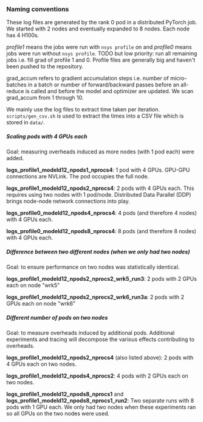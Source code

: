 ### Naming conventions

These log files are generated by the rank 0 pod in a distributed PyTorch job. We started with 2 nodes and eventually expanded to 8 nodes. Each node has 4 H100s.

*profile1* means the jobs were run with `nsys profile` on and *profile0* means jobs were run without `nsys profile`. TODO but low priority: run all remaining jobs i.e. fill grad of profile 1 and 0. Profile files are generally big and haven't been pushed to the repository.

grad_accum refers to gradient accumulation steps i.e. number of micro-batches in a batch or number of forward/backward passes before an all-reduce is called and before the model and optimizer are updated. We scan grad_accum from 1 through 10.

We mainly use the log files to extract time taken per iteration. `scripts/gen_csv.sh` is used to extract the times into a CSV file which is stored in `data/`.

##### Scaling pods with 4 GPUs each

Goal: measuring overheads induced as more nodes (with 1 pod each) were added.

**logs_profile1_modeld12_npods1_nprocs4**: 1 pod with 4 GPUs. GPU-GPU connections are NVLink. The pod occupies the full node.

**logs_profile1_modeld12_npods2_nprocs4**: 2 pods with 4 GPUs each. This requires using two nodes with 1 pod/node. Distributed Data Parallel (DDP) brings node-node network connections into play.

**logs_profile0_modeld12_npods4_nprocs4**: 4 pods (and therefore 4 nodes) with 4 GPUs each.

**logs_profile0_modeld12_npods8_nprocs4**: 8 pods (and therefore 8 nodes) with 4 GPUs each.


##### Difference between two different nodes (when we only had two nodes)

Goal: to ensure performance on two nodes was statistically identical.

**logs_profile1_modeld12_npods2_nprocs2_wrk5_run3**: 2 pods with 2 GPUs each on node "wrk5"

**logs_profile1_modeld12_npods2_nprocs2_wrk6_run3a**: 2 pods with 2 GPUs each on node "wrk6"

##### Different number of pods on two nodes

Goal: to measure overheads induced by additional pods. Additional experiments and tracing will decompose the various effects contributing to overheads.

**logs_profile1_modeld12_npods2_nprocs4** (also listed above): 2 pods with 4 GPUs each on two nodes.

**logs_profile1_modeld12_npods4_nprocs2**: 4 pods with 2 GPUs each on two nodes.

**logs_profile1_modeld12_npods8_nprocs1** and **logs_profile1_modeld12_npods8_nprocs1_run2**: Two separate runs with 8 pods with 1 GPU each. We only had two nodes when these experiments ran so all GPUs on the two nodes were used.



